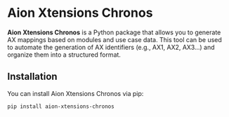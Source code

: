 # Aion Xtensions Chronos

**Aion Xtensions Chronos** is a Python package that allows you to generate AX mappings based on modules and use case data. This tool can be used to automate the generation of AX identifiers (e.g., AX1, AX2, AX3...) and organize them into a structured format.

## Installation

You can install Aion Xtensions Chronos via pip:

```bash
pip install aion-xtensions-chronos
